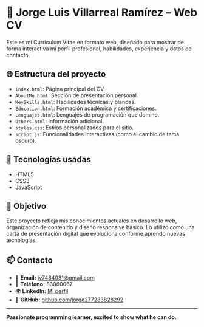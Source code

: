 # 💼 Jorge Luis Villarreal Ramírez – Web CV

Este es mi Currículum Vitae en formato web, diseñado para mostrar de forma interactiva mi perfil profesional, habilidades, experiencia y datos de contacto.

## 🌐 Estructura del proyecto

- `index.html`: Página principal del CV.
- `AboutMe.html`: Sección de presentación personal.
- `KeySkills.html`: Habilidades técnicas y blandas.
- `Education.html`: Formación académica y certificaciones.
- `Lenguajes.html`: Lenguajes de programación que domino.
- `Others.html`: Información adicional.
- `styles.css`: Estilos personalizados para el sitio.
- `script.js`: Funcionalidades interactivas (como el cambio de tema oscuro).

## 🔧 Tecnologías usadas

- HTML5
- CSS3
- JavaScript

## 🎯 Objetivo

Este proyecto refleja mis conocimientos actuales en desarrollo web, organización de contenido y diseño responsive básico. Lo utilizo como una carta de presentación digital que evoluciona conforme aprendo nuevas tecnologías.

## 📫 Contacto

- 📧 **Email:** jv7484031@gmail.com  
- 📱 **Teléfono:** 83060067  
- 🌍 **LinkedIn:** [Mi perfil](https://www.linkedin.com/in/jorge-villarreal-66b340347)  
- 🧠 **GitHub:** [github.com/jorge277283828292](https://github.com/jorge277283828292)  

---

**Passionate programming learner, excited to show what he can do.**
